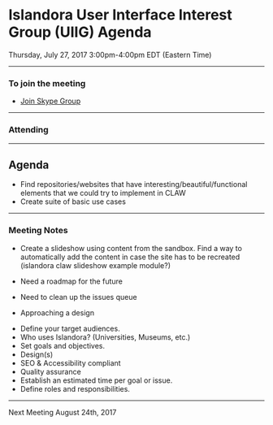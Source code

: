 # Islandora User Interface Interest Group (UIIG) Agenda
Thursday, July 27, 2017 3:00pm-4:00pm EDT (Eastern Time)

---

### To join the meeting
* [Join Skype Group](https://join.skype.com/qEZdTTFrncpc)

---
### Attending

---
## Agenda 

* Find repositories/websites that have interesting/beautiful/functional elements that we could try to implement in CLAW
* Create suite of basic use cases

---
### Meeting Notes

* Create a slideshow using content from the sandbox. Find a way to automatically add the content in case the site has to be recreated (islandora claw slideshow example module?)

* Need a roadmap for the future

* Need to clean up the issues queue

* Approaching a design
- Define your target audiences.
- Who uses Islandora? (Universities, Museums, etc.)
- Set goals and objectives.
- Design(s)
- SEO & Accessibility compliant
- Quality assurance
- Establish an estimated time per goal or issue.
- Define roles and responsibilities.

---



Next Meeting August 24th, 2017
